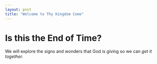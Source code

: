 ```yaml
---
layout: post
title: "Welcome to Thy Kingdom Come"
---
```


<h1>Is this the End of Time?</h1>

We will explore the signs and wonders that God is giving so we can <i>get it together.</i>
